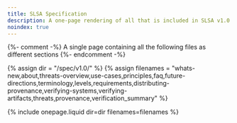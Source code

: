 ```yaml
---
title: SLSA Specification
description: A one-page rendering of all that is included in SLSA v1.0.
noindex: true
---
```

{%- comment -%}
A single page containing all the following files as different sections
{%- endcomment -%}

{% assign dir = "/spec/v1.0/" %}
{% assign filenames = "whats-new,about,threats-overview,use-cases,principles,faq,future-directions,terminology,levels,requirements,distributing-provenance,verifying-systems,verifying-artifacts,threats,provenance,verification_summary" %}

{% include onepage.liquid dir=dir filenames=filenames %}
